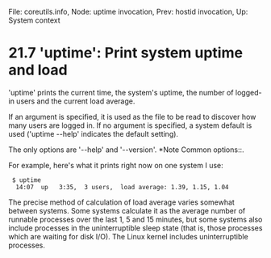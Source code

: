 File: coreutils.info,  Node: uptime invocation,  Prev: hostid invocation,  Up: System context

21.7 'uptime': Print system uptime and load
===========================================

'uptime' prints the current time, the system's uptime, the number of
logged-in users and the current load average.

   If an argument is specified, it is used as the file to be read to
discover how many users are logged in.  If no argument is specified, a
system default is used ('uptime --help' indicates the default setting).

   The only options are '--help' and '--version'.  *Note Common
options::.

   For example, here's what it prints right now on one system I use:

     $ uptime
      14:07  up   3:35,  3 users,  load average: 1.39, 1.15, 1.04

   The precise method of calculation of load average varies somewhat
between systems.  Some systems calculate it as the average number of
runnable processes over the last 1, 5 and 15 minutes, but some systems
also include processes in the uninterruptible sleep state (that is,
those processes which are waiting for disk I/O). The Linux kernel
includes uninterruptible processes.

